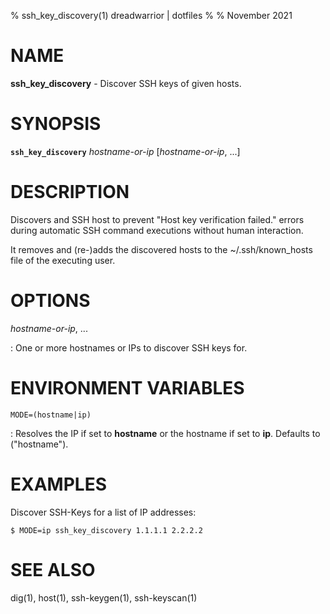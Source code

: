 % ssh_key_discovery(1) dreadwarrior | dotfiles
%
% November 2021

# NAME

**ssh_key_discovery** - Discover SSH keys of given hosts.

# SYNOPSIS

**`ssh_key_discovery`** _hostname-or-ip_ [_hostname-or-ip_, ...]

# DESCRIPTION

Discovers and SSH host to prevent "Host key verification failed." errors during
automatic SSH command executions without human interaction.

It removes and (re-)adds the discovered hosts to the ~/.ssh/known_hosts file
of the executing user.

# OPTIONS

_hostname-or-ip_, ...

:   One or more hostnames or IPs to discover SSH keys for.

# ENVIRONMENT VARIABLES

`MODE=(hostname|ip)`

: Resolves the IP if set to **hostname** or the hostname if set to **ip**.
  Defaults to ("hostname").

# EXAMPLES

Discover SSH-Keys for a list of IP addresses:

    $ MODE=ip ssh_key_discovery 1.1.1.1 2.2.2.2

# SEE ALSO

dig(1), host(1), ssh-keygen(1), ssh-keyscan(1)
